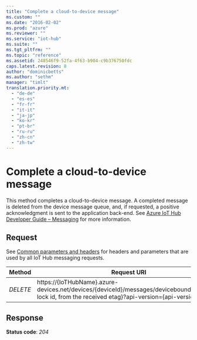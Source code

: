 ```yaml
---
title: "Complete a cloud-to-device message"
ms.custom: ""
ms.date: "2016-02-02"
ms.prod: "azure"
ms.reviewer: ""
ms.service: "iot-hub"
ms.suite: ""
ms.tgt_pltfrm: ""
ms.topic: "reference"
ms.assetid: 248546f9-52fa-4f63-b904-c9b376750fdc
caps.latest.revision: 8
author: "dominicbetts"
ms.author: "sethm"
manager: "timlt"
translation.priority.mt: 
  - "de-de"
  - "es-es"
  - "fr-fr"
  - "it-it"
  - "ja-jp"
  - "ko-kr"
  - "pt-br"
  - "ru-ru"
  - "zh-cn"
  - "zh-tw"
---
```

# Complete a cloud-to-device message
This method completes a cloud-to-device message. A completed message is deleted from the device message queue, and, if requested, a positive acknowledgment is sent to the application back-end. See [Azure IoT Hub Developer Guide – Messaging](https://azure.microsoft.com/documentation/articles/iot-hub-devguide#messaging) for more information.  
  
## Request  
 See [Common parameters and headers](../IoTREST/device-messaging-rest-apis.md#bk_common) for headers and parameters that are used by all IoT Hub messaging requests.  
  
|Method|Request URI|  
|------------|-----------------|  
|*DELETE*|https://{IoTHubName}.azure-devices.net/devices/{deviceId}/messages/devicebound/{message lock id, from the received etag}?api-version={api-version}|  
  
## Response  
 **Status code**: *204*